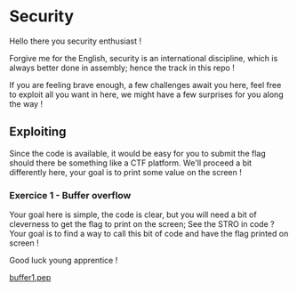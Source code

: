 # Security

Hello there you security enthusiast !

Forgive me for the English, security is an international discipline, which is always better done in assembly; hence the track in this repo !

If you are feeling brave enough, a few challenges await you here, feel free to exploit all you want in here, we might have a few surprises for you along the way !

## Exploiting

Since the code is available, it would be easy for you to submit the flag should there be something like a CTF platform.
We'll proceed a bit differently here, your goal is to print some value on the screen !

### Exercice 1 - Buffer overflow

Your goal here is simple, the code is clear, but you will need a bit of cleverness to get the flag to print on the screen;
See the STRO in code ? Your goal is to find a way to call this bit of code and have the flag printed on screen !

Good luck young apprentice !

[buffer1.pep](./exercices/ctf_1.pep)
